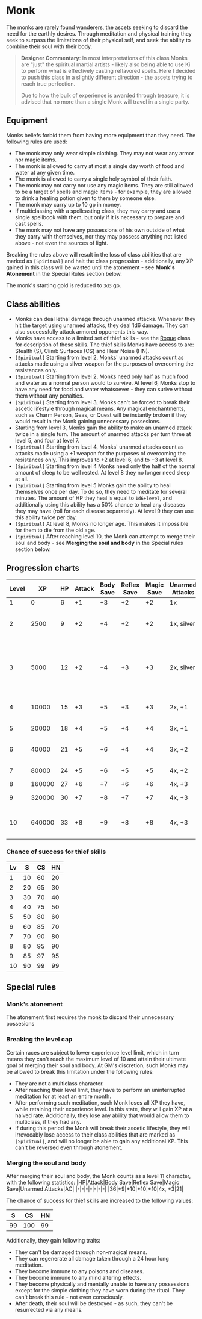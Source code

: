 # Monk

The monks are rarely found wanderers, the ascets seeking to discard the need for the earthly desires. Through meditation and physical training they seek to surpass the limitations of their physical self, and seek the ability to combine their soul with their body.

> **Designer Commentary**: In most interpretations of this class Monks are "just" the spiritual martial artists - likely also being able to use Ki to perform what is effectively casting reflavored spells. Here I decided to push this class in a slightly different direction - the ascets trying to reach true perfection.
> 
> Due to how the bulk of experience is awarded through treasure, it is advised that no more than a single Monk will travel in a single party.

## Equipment

Monks beliefs forbid them from having more equipment than they need. The following rules are used:

* The monk may only wear simple clothing. They may not wear any armor nor magic items.
* The monk is allowed to carry at most a single day worth of food and water at any given time.
* The monk is allowed to carry a single holy symbol of their faith.
* The monk may not carry nor use any magic items. They are still allowed to be a target of spells and magic items - for example, they are allowed to drink a healing potion given to them by someone else.
* The monk may carry up to 10 gp in money.
* If multiclassing with a spellcasting class, they may carry and use a single spellbook with them, but only if it is necessary to prepare and cast spells.
* The monk may not have any possessions of his own outside of what they carry with themselves, nor they may possess anything not listed above - not even the sources of light.

Breaking the rules above will result in the loss of class abilities that are marked as `[Spiritual]` and halt the class progression - additionally, any XP gained in this class will be wasted until the atonement - see **Monk's Atonement** in the Special Rules section below.

The monk's starting gold is reduced to `3d3` gp.

## Class abilities

* Monks can deal lethal damage through unarmed attacks. Whenever they hit the target using unarmed attacks, they deal 1d6 damage. They can also successfully attack armored opponents this way.
* Monks have access to a limited set of thief skills - see the [Rogue](rogue) class for description of these skills. The thief skills Monks have access to are: Stealth (S), Climb Surfaces (CS) and Hear Noise (HN).
* `[Spiritual]` Starting from level 2, Monks' unarmed attacks count as attacks made using a silver weapon for the purposes of overcoming the resistances only.
* `[Spiritual]` Starting from level 2, Monks need only half as much food and water as a normal person would to survive. At level 6, Monks stop to have any need for food and water whatsoever - they can surive without them without any penalties.
* `[Spiritual]` Starting from level 3, Monks can't be forced to break their ascetic lifestyle through magical means. Any magical enchantments, such as Charm Person, Geas, or Quest will be instantly broken if they would result in the Monk gaining unnecessary possesions.
* Starting from level 3, Monks gain the ability to make an unarmed attack twice in a single turn. The amount of unarmed attacks per turn three at level 5, and four at level 7.
* `[Spiritual]` Starting from level 4, Monks' unarmed attacks count as attacks made using a +1 weapon for the purposes of overcoming the resistances only. This improves to +2 at level 6, and to +3 at level 8.
* `[Spiritual]` Starting from level 4 Monks need only the half of the normal amount of sleep to be well rested. At level 8 they no longer need sleep at all.
* `[Spiritual]` Starting from level 5 Monks gain the ability to heal themselves once per day. To do so, they need to meditate for several minutes. The amount of HP they heal is equal to `1d6+level`, and additionally using this ability has a 50% chance to heal any diseases they may have (roll for each disease separately). At level 9 they can use this ability twice per day.
* `[Spiritual]` At level 8, Monks no longer age. This makes it impossible for them to die from the old age.
* `[Spiritual]` After reaching level 10, the Monk can attempt to merge their soul and body - see **Merging the soul and body** in the Special rules section below.

## Progression charts

|Level|XP|HP|Attack|Body Save|Reflex Save|Magic Save|Unarmed Attacks|AC|Special|
|-|-|-|-|-|-|-|-|-|-|
|1|0|6|+1|+3|+2|+2|1x|11||
|2|2500|9|+2|+4|+2|+2|1x, silver|12|Halved need for food and water|
|3|5000|12|+2|+4|+3|+3|2x, silver|13|Can't be forced via magical means to break the ascetic lifestyle|
|4|10000|15|+3|+5|+3|+3|2x, +1|14|Halved sleep requirement|
|5|20000|18|+4|+5|+4|+4|3x, +1|15|Can heal self 1/day|
|6|40000|21|+5|+6|+4|+4|3x, +2|16|No food and water necessary|
|7|80000|24|+5|+6|+5|+5|4x, +2|17|No sleep necessary|
|8|160000|27|+6|+7|+6|+6|4x, +3|18|No aging|
|9|320000|30|+7|+8|+7|+7|4x, +3|19|Can heal self 2/day|
|10|640000|33|+8|+9|+8|+8|4x, +3|20|Can attempt to merge soul and body|### 

### Chance of success for thief skills

|Lv|S|CS|HN|
|-|-|-|-|
|1|10|60|20|
|2|20|65|30|
|3|30|70|40|
|4|40|75|50|
|5|50|80|60|
|6|60|85|70|
|7|70|90|80|
|8|80|95|90|
|9|85|97|95|
|10|90|99|99|

## Special rules

### Monk's atonement

The atonement first requires the monk to discard their unnecessary possesions

### Breaking the level cap

Certain races are subject to lower experience level limit, which in turn means they can't reach the maximum level of 10 and attain their ultimate goal of merging their soul and body. At GM's discretion, such Monks may be allowed to break this limitation under the following rules:

* They are not a multiclass character.
* After reaching their level limit, they have to perform an uninterrupted meditation for at least an entire month.
* After performing such meditation, such Monk loses all XP they have, while retaining their experience level. In this state, they will gain XP at a halved rate. Additionally, they lose any ability that would allow them to multiclass, if they had any.
* If during this period the Monk will break their ascetic lifestyle, they will irrevocably lose access to their class abilities that are marked as `[Spiritual]`, and will no longer be able to gain any additional XP. This can't be reversed even through atonement. 

### Merging the soul and body

After merging their soul and body, the Monk counts as a level 11 character, with the following statistics:
|HP|Attack|Body Save|Reflex Save|Magic Save|Unarmed Attacks|AC|
|-|-|-|-|-|-|-|
|36|+9|+10|+10|+10|4x, +3|21|

The chance of success for thief skills are increased to the following values:

|S|CS|HN|
|-|-|-|
|99|100|99|

Additionally, they gain following traits:

* They can't be damaged through non-magical means.
* They can regenerate all damage taken through a 24 hour long meditation.
* They become immune to any poisons and diseases.
* They become immune to any mind altering effects.
* They become physically and mentally unable to have any possessions except for the simple clothing they have worn during the ritual. They can't break this rule - not even consciously.
* After death, their soul will be destroyed - as such, they can't be resurrected via any means.
